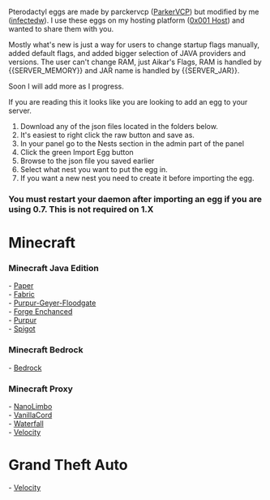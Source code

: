 Pterodactyl eggs are made by parckervcp ([ParkerVCP](https://github.com/parkervcp/eggs)) but modified by me (<a href="https://infectedw.me">infectedw</a>). I use these eggs on my hosting platform ([0x001 Host](https://0x001.cloud)) and wanted to share them with you.

Mostly what's new is just a way for users to change startup flags manually, added default flags, and added bigger selection of JAVA providers and versions. The user can't change RAM, just Aikar's Flags, RAM is handled by {{SERVER_MEMORY}} and JAR name is handled by {{SERVER_JAR}}.

Soon I will add more as I progress.

If you are reading this it looks like you are looking to add an egg to your server.

1. Download any of the json files located in the folders below.
2. It's easiest to right click the raw button and save as.
3. In your panel go to the Nests section in the admin part of the panel
4. Click the green Import Egg button
5. Browse to the json file you saved earlier
6. Select what nest you want to put the egg in.
7. If you want a new nest you need to create it before importing the egg.

<h3>You must restart your daemon after importing an egg if you are using 0.7. This is not required on 1.X</h3>


<h1>Minecraft</h1>
<h3>Minecraft Java Edition</h3>
- <a href="https://github.com/infectedw/pterodactyl-eggs/blob/main/minecraft/egg-paper.json">Paper</a><br>
- <a href="https://github.com/infectedw/pterodactyl-eggs/blob/main/minecraft/egg-fabric.json">Fabric</a><br>
- <a href="https://github.com/infectedw/pterodactyl-eggs/blob/main/minecraft/egg-purpur-geysermc-floodgate.json">Purpur-Geyer-Floodgate</a><br>
- <a href="https://github.com/infectedw/pterodactyl-eggs/blob/main/minecraft/egg-forge.json">Forge Enchanced</a><br>
- <a href="https://github.com/infectedw/pterodactyl-eggs/blob/main/minecraft/egg-purpur.json">Purpur</a><br>
- <a href="https://github.com/infectedw/pterodactyl-eggs/blob/main/minecraft/egg-spigot.json">Spigot</a><br>
<h3>Minecraft Bedrock</h3>
- <a href="https://github.com/infectedw/pterodactyl-eggs/blob/main/minecraft/egg-bedrock.json">Bedrock</a><br>

<h3>Minecraft Proxy</h3>
- <a href="https://github.com/infectedw/pterodactyl-eggs/blob/main/minecraft/egg-nano-limbo.json">NanoLimbo</a><br>
- <a href="https://github.com/infectedw/pterodactyl-eggs/blob/main/minecraft/egg-vanilla-cord.json">VanillaCord</a><br>
- <a href="https://github.com/infectedw/pterodactyl-eggs/blob/main/minecraft/egg-waterall.json">Waterfall</a><br>
- <a href="https://github.com/infectedw/pterodactyl-eggs/blob/main/minecraft/egg-velocity.json">Velocity</a><br>

<h1>Grand Theft Auto</h1>
- <a href="https://github.com/infectedw/pterodactyl-eggs/blob/main/minecraft/egg-velocity.json">Velocity</a><br>